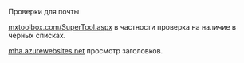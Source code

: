 Проверки для почты

[mxtoolbox.com/SuperTool.aspx](https://mxtoolbox.com/SuperTool.aspx) в частности проверка на наличие в черных списках.

[mha.azurewebsites.net](https://mha.azurewebsites.net/) просмотр заголовков.

